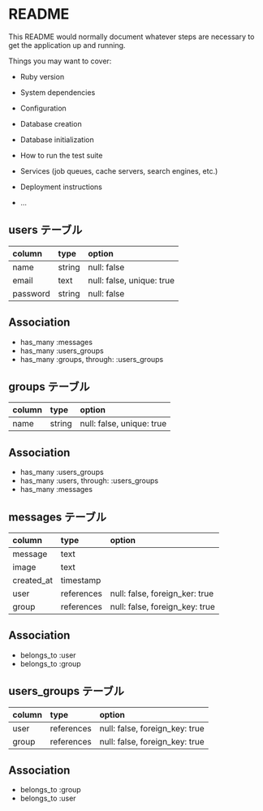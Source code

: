 # README

This README would normally document whatever steps are necessary to get the
application up and running.

Things you may want to cover:

* Ruby version

* System dependencies

* Configuration

* Database creation

* Database initialization

* How to run the test suite

* Services (job queues, cache servers, search engines, etc.)

* Deployment instructions

* ...

## users テーブル
|column|type|option|
|:------|:----|:------|
|name|string|null: false|
|email|text|null: false, unique: true|
|password|string|null: false|

## Association
- has_many :messages
- has_many :users_groups
- has_many :groups, through: :users_groups


## groups テーブル
|column|type|option|
|:------|:----|:------|
|name|string|null: false, unique: true|

## Association
- has_many :users_groups
- has_many :users, through: :users_groups
- has_many :messages


## messages テーブル
|column|type|option|
|:------|:----|:------|
|message|text||
|image|text||
|created_at|timestamp|
|user|references|null: false, foreign_ker: true|
|group|references|null: false, foreign_key: true|

## Association
- belongs_to :user
- belongs_to :group


## users_groups テーブル

|column|type|option|
|:------|:----|:------|
|user|references|null: false, foreign_key: true|
|group|references|null: false, foreign_key: true|

## Association
- belongs_to :group
- belongs_to :user

